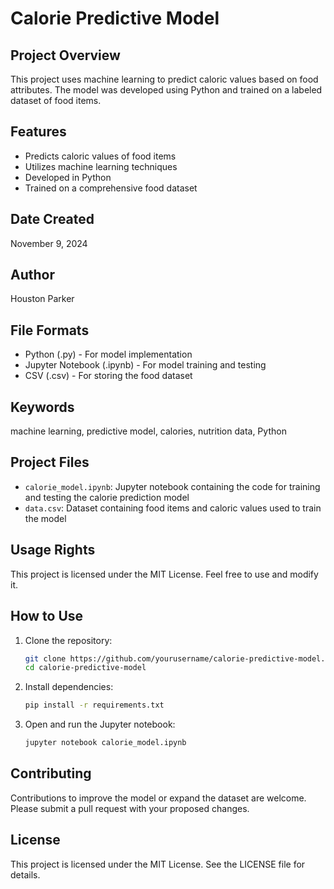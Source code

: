 # Calorie Predictive Model

## Project Overview
This project uses machine learning to predict caloric values based on food attributes. The model was developed using Python and trained on a labeled dataset of food items.

## Features
- Predicts caloric values of food items
- Utilizes machine learning techniques
- Developed in Python
- Trained on a comprehensive food dataset

## Date Created
November 9, 2024

## Author
Houston Parker

## File Formats
- Python (.py) - For model implementation
- Jupyter Notebook (.ipynb) - For model training and testing
- CSV (.csv) - For storing the food dataset

## Keywords
machine learning, predictive model, calories, nutrition data, Python

## Project Files
- `calorie_model.ipynb`: Jupyter notebook containing the code for training and testing the calorie prediction model
- `data.csv`: Dataset containing food items and caloric values used to train the model

## Usage Rights
This project is licensed under the MIT License. Feel free to use and modify it.

## How to Use
1. Clone the repository:
   ```bash
   git clone https://github.com/yourusername/calorie-predictive-model.git
   cd calorie-predictive-model

2. Install dependencies:
   ```bash
   pip install -r requirements.txt
   
4. Open and run the Jupyter notebook:
   ```bash
   jupyter notebook calorie_model.ipynb
   
## Contributing
Contributions to improve the model or expand the dataset are welcome. Please submit a pull request with your proposed changes.

## License
This project is licensed under the MIT License. See the LICENSE file for details.

